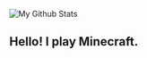 ![My Github Stats](https://github-readme-stats.vercel.app/api?username=ZECHEESELORD&show_icons=true&theme=dark)
## Hello! I play Minecraft.



<!--
**ZECHEESELORD/ZECHEESELORD** is a ✨ _special_ ✨ repository because its `README.md` (this file) appears on your GitHub profile.

Here are some ideas to get you started:

- 🔭 I’m currently working on ...
- 🌱 I’m currently learning ...
- 👯 I’m looking to collaborate on ...
- 🤔 I’m looking for help with ...
- 💬 Ask me about ...
- 📫 How to reach me: ...
- 😄 Pronouns: ...
- ⚡ Fun fact: ...
-->
